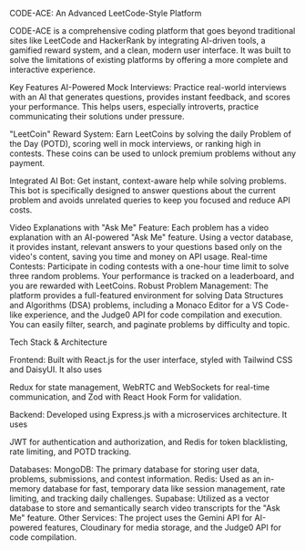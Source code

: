 CODE-ACE: An Advanced LeetCode-Style Platform

CODE-ACE is a comprehensive coding platform that goes beyond traditional sites like LeetCode and HackerRank by integrating AI-driven tools, a gamified reward system, and a clean, modern user interface. It was built to solve the limitations of existing platforms by offering a more complete and interactive experience.

Key Features
AI-Powered Mock Interviews: Practice real-world interviews with an AI that generates questions, provides instant feedback, and scores your performance. This helps users, especially introverts, practice communicating their solutions under pressure.

"LeetCoin" Reward System: Earn LeetCoins by solving the daily Problem of the Day (POTD), scoring well in mock interviews, or ranking high in contests. These coins can be used to unlock premium problems without any payment.

Integrated AI Bot: Get instant, context-aware help while solving problems. This bot is specifically designed to answer questions about the current problem and avoids unrelated queries to keep you focused and reduce API costs.

Video Explanations with "Ask Me" Feature: Each problem has a video explanation with an AI-powered "Ask Me" feature. Using a vector database, it provides instant, relevant answers to your questions based only on the video's content, saving you time and money on API usage.
Real-time Contests: Participate in coding contests with a one-hour time limit to solve three random problems. Your performance is tracked on a leaderboard, and you are rewarded with LeetCoins.
Robust Problem Management: The platform provides a full-featured environment for solving Data Structures and Algorithms (DSA) problems, including a Monaco Editor for a VS Code-like experience, and the Judge0 API for code compilation and execution. You can easily filter, search, and paginate problems by difficulty and topic.

Tech Stack & Architecture

Frontend: Built with React.js for the user interface, styled with Tailwind CSS and DaisyUI. It also uses 

Redux for state management, WebRTC and WebSockets for real-time communication, and Zod with React Hook Form for validation.

Backend: Developed using Express.js with a microservices architecture. It uses 

JWT for authentication and authorization, and Redis for token blacklisting, rate limiting, and POTD tracking.

Databases:
MongoDB: The primary database for storing user data, problems, submissions, and contest information.
Redis: Used as an in-memory database for fast, temporary data like session management, rate limiting, and tracking daily challenges.
Supabase: Utilized as a vector database to store and semantically search video transcripts for the "Ask Me" feature.
Other Services: The project uses the Gemini API for AI-powered features, Cloudinary for media storage, and the Judge0 API for code compilation.

